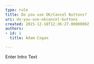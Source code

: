 ```yaml
---
type: rule
title: Do you use OK/Cancel Buttons?
uri: do-you-use-okcancel-buttons
created: 2015-12-18T12:36:27.0000000Z
authors:
- id: 1
  title: Adam Cogan

---
```




<span class='intro'> Enter Intro Text </span>





